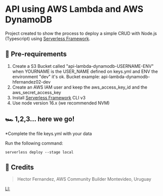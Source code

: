 # API using AWS Lambda and AWS DynamoDB


Project created to show the process to deploy a simple CRUD with Node.js (Typescript) using [Serverless Framework](https://www.serverless.com/). 

## :stop_sign: Pre-requirements
1) Create a S3 Bucket called "api-lambda-dynamodb-USERNAME-ENV" when YOURNAME is the USER_NAME defined on keys.yml and ENV the environment "dev" it's ok. 
Bucket example: api-lambda-dynamodb-hfernandez02-dev
2) Create an AWS IAM user and keep the aws_access_key_id and the aws_secret_access_key
3) Install [Serverless Framework](https://www.serverless.com/) CLI v3
4) Use node version 16.x  (we recommended NVM)


## :racing_car: 1,2,3... here we go!

*Complete the file keys.yml with your data

Run the following command:

```
serverless deploy --stage local
```

## :wave: Credits
> Hector Fernandez, AWS Community Builder
> Montevideo, Uruguay

[LI:](https://www.linkedin.com/in/hectorfernandez02/)
